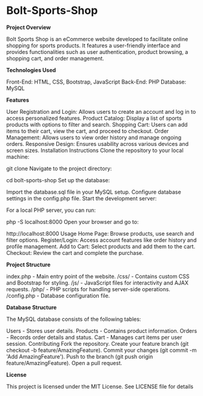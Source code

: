 # Bolt-Sports-Shop

**Project Overview**

Bolt Sports Shop is an eCommerce website developed to facilitate online shopping for sports products. It features a user-friendly interface and provides functionalities such as user authentication, product browsing, a shopping cart, and order management.

**Technologies Used**

Front-End: HTML, CSS, Bootstrap, JavaScript
Back-End: PHP
Database: MySQL

**Features**

User Registration and Login: Allows users to create an account and log in to access personalized features.
Product Catalog: Display a list of sports products with options to filter and search.
Shopping Cart: Users can add items to their cart, view the cart, and proceed to checkout.
Order Management: Allows users to view order history and manage ongoing orders.
Responsive Design: Ensures usability across various devices and screen sizes.
Installation Instructions
Clone the repository to your local machine:

git clone <repository-url>
Navigate to the project directory:

cd bolt-sports-shop
Set up the database:

Import the database.sql file in your MySQL setup.
Configure database settings in the config.php file.
Start the development server:

For a local PHP server, you can run:

php -S localhost:8000
Open your browser and go to:

http://localhost:8000
Usage
Home Page: Browse products, use search and filter options.
Register/Login: Access account features like order history and profile management.
Add to Cart: Select products and add them to the cart.
Checkout: Review the cart and complete the purchase.

**Project Structure**

index.php - Main entry point of the website.
/css/ - Contains custom CSS and Bootstrap for styling.
/js/ - JavaScript files for interactivity and AJAX requests.
/php/ - PHP scripts for handling server-side operations.
/config.php - Database configuration file.

**Database Structure**

The MySQL database consists of the following tables:

Users - Stores user details.
Products - Contains product information.
Orders - Records order details and status.
Cart - Manages cart items per user session.
Contributing
Fork the repository.
Create your feature branch (git checkout -b feature/AmazingFeature).
Commit your changes (git commit -m 'Add AmazingFeature').
Push to the branch (git push origin feature/AmazingFeature).
Open a pull request.

**License**

This project is licensed under the MIT License. See LICENSE file for details
